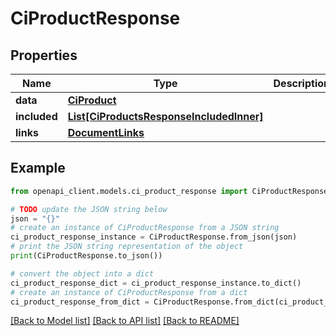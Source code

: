 # CiProductResponse


## Properties

Name | Type | Description | Notes
------------ | ------------- | ------------- | -------------
**data** | [**CiProduct**](CiProduct.md) |  | 
**included** | [**List[CiProductsResponseIncludedInner]**](CiProductsResponseIncludedInner.md) |  | [optional] 
**links** | [**DocumentLinks**](DocumentLinks.md) |  | 

## Example

```python
from openapi_client.models.ci_product_response import CiProductResponse

# TODO update the JSON string below
json = "{}"
# create an instance of CiProductResponse from a JSON string
ci_product_response_instance = CiProductResponse.from_json(json)
# print the JSON string representation of the object
print(CiProductResponse.to_json())

# convert the object into a dict
ci_product_response_dict = ci_product_response_instance.to_dict()
# create an instance of CiProductResponse from a dict
ci_product_response_from_dict = CiProductResponse.from_dict(ci_product_response_dict)
```
[[Back to Model list]](../README.md#documentation-for-models) [[Back to API list]](../README.md#documentation-for-api-endpoints) [[Back to README]](../README.md)


